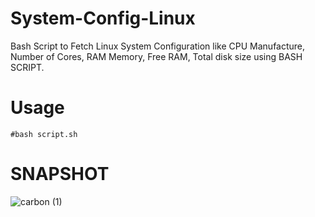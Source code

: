 # System-Config-Linux

Bash Script to Fetch Linux System Configuration like CPU Manufacture, Number of Cores, RAM Memory, Free RAM, Total disk size using BASH SCRIPT.

# Usage
  `#bash script.sh`
  
  
  
# SNAPSHOT
![carbon (1)](https://user-images.githubusercontent.com/76953482/166441593-4eeaf6d1-c510-43b5-997e-92d08c6f9104.png)
